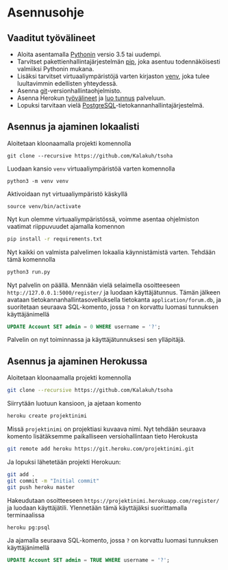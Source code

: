# Asennusohje

## Vaaditut työvälineet

* Aloita asentamalla [Pythonin](https://www.python.org/downloads/) versio 3.5 tai uudempi.
* Tarvitset pakettienhallintajärjestelmän [pip](https://packaging.python.org/key_projects/#pip), joka asentuu todennäköisesti valmiiksi Pythonin mukana.
* Lisäksi tarvitset virtuaaliympäristöjä varten kirjaston [venv](https://docs.python.org/3/library/venv.html), joka tulee luultavimmin edellisten yhteydessä.
* Asenna [git](https://git-scm.com/downloads/)-versionhallintaohjelmisto.
* Asenna Herokun [työvälineet](https://devcenter.heroku.com/articles/heroku-cli) ja [luo tunnus](https://www.heroku.com/) palveluun.
* Lopuksi tarvitaan vielä [PostgreSQL](https://www.postgresql.org/)-tietokannanhallintajärjestelmä.

## Asennus ja ajaminen lokaalisti

Aloitetaan kloonaamalla projekti komennolla

```
git clone --recursive https://github.com/Kalakuh/tsoha
```

Luodaan kansio `venv` virtuaaliympäristöä varten komennolla

```
python3 -m venv venv
```

Aktivoidaan nyt virtuaaliympäristö käskyllä

```
source venv/bin/activate
```

Nyt kun olemme virtuaaliympäristössä, voimme asentaa ohjelmiston vaatimat riippuvuudet ajamalla komennon

```bash
pip install -r requirements.txt
```

Nyt kaikki on valmista palvelimen lokaalia käynnistämistä varten. Tehdään tämä komennolla

```bash
python3 run.py
```

Nyt palvelin on päällä. Mennään vielä selaimella osoitteeseen `http://127.0.0.1:5000/register/` ja luodaan käyttäjätunnus. Tämän jälkeen avataan tietokannanhallintasovelluksella tietokanta `application/forum.db`, ja suoritetaan seuraava SQL-komento, jossa `?` on korvattu luomasi tunnuksen käyttäjänimellä

```SQL
UPDATE Account SET admin = 0 WHERE username = '?';
```

Palvelin on nyt toiminnassa ja käyttäjätunnuksesi sen ylläpitäjä.

## Asennus ja ajaminen Herokussa

Aloitetaan kloonaamalla projekti komennolla

```bash
git clone --recursive https://github.com/Kalakuh/tsoha
```

Siirrytään luotuun kansioon, ja ajetaan komento

```bash
heroku create projektinimi
```

Missä `projektinimi` on projektiasi kuvaava nimi. Nyt tehdään seuraava komento lisätäksemme paikalliseen versiohallintaan tieto Herokusta

```bash
git remote add heroku https://git.heroku.com/projektinimi.git
```

Ja lopuksi lähetetään projekti Herokuun:

```bash
git add .
git commit -m "Initial commit"
git push heroku master
```

Hakeudutaan osoitteeseen `https://projektinimi.herokuapp.com/register/` ja luodaan käyttäjätili. Ylennetään tämä käyttäjäksi suorittamalla terminaalissa

```bash
heroku pg:psql
```

Ja ajamalla seuraava SQL-komento, jossa `?` on korvattu luomasi tunnuksen käyttäjänimellä

```SQL
UPDATE Account SET admin = TRUE WHERE username = '?';
```